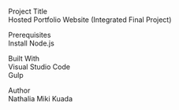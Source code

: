 Project Title <br>
Hosted Portfolio Website (Integrated Final Project)<br>

Prerequisites<br>
Install Node.js<br>

Built With<br>
Visual Studio Code<br>
Gulp<br>

Author<br>
Nathalia Miki Kuada<br>




